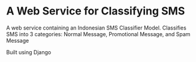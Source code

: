 # A Web Service for Classifying SMS

A web service containing an Indonesian SMS Classifier Model. Classifies SMS into 3 categories: Normal Message, Promotional Message, and Spam Message

Built using Django
